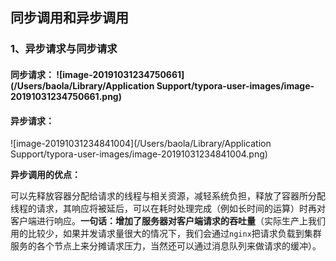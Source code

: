 ## 同步调用和异步调用

### 1、异步请求与同步请求

#### 同步请求： ![image-20191031234750661](/Users/baola/Library/Application Support/typora-user-images/image-20191031234750661.png)

#### 异步请求：

![image-20191031234841004](/Users/baola/Library/Application Support/typora-user-images/image-20191031234841004.png)

**异步调用的优点：**

可以先释放容器分配给请求的线程与相关资源，减轻系统负担，释放了容器所分配线程的请求，其响应将被延后，可以在耗时处理完成（例如长时间的运算）时再对客户端进行响应。**一句话：增加了服务器对客户端请求的吞吐量**（实际生产上我们用的比较少，如果并发请求量很大的情况下，我们会通过`nginx`把请求负载到集群服务的各个节点上来分摊请求压力，当然还可以通过消息队列来做请求的缓冲）。

